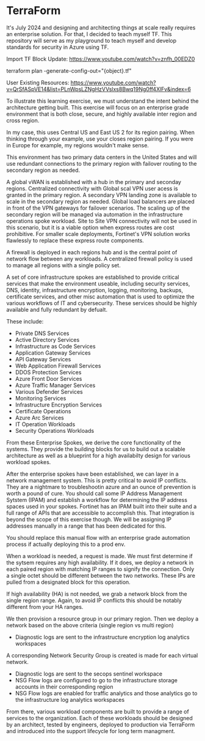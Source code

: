 # TerraForm
It's July 2024 and designing and architecting things at scale really requires an enterprise solution. For that, I decided to teach myself TF. 
This repository will serve as my playground to teach myself and develop standards for security in Azure using TF.

Import TF Block Update:
https://www.youtube.com/watch?v=znfh_00EDZ0

terraform plan -generate-config-out="{object}.tf"

User Existing Resources:
https://www.youtube.com/watch?v=QrSfASpVE14&list=PLnWpsLZNgHzVVslxs8Bwq19Ng0ff4XlFv&index=6

To illustrate this learning exercise, we must understand the intent behind the architecture getting built. This exercise will focus on an enterprise grade environment that is both close, secure, and highly available inter region and cross region. 

In my case, this uses Central US and East US 2 for its region pairing. When thinking through your example, use your closes region pairing. If you were in Europe for example, my regions wouldn't make sense. 

This environment has two primary data centers in the United States and will use redundant connections to the primary region with failover routing to the secondary region as needed. 

A global vWAN is established with a hub in the primary and seconday regions. Centralized connectivity with Global scal VPN user acess is granted in the primary region. A secondary VPN landing zone is available to scale in the secondary region as needed. 
Global load balancers are placed in front of the VPN gateways for failover scenarios. The scaling up of the secondary region will be managed via automation in the infrastructure operations spoke workload. 
Site to Site VPN connectivity will not be used in this scenario, but it is a viable option when express routes are cost prohibitive. For smaller scale deployments, Fortinet's VPN solution works flawlessly to replace these express route components. 

A firewall is deployed in each regions hub and is the central point of network flow between any workloads. A centralized firewall policy is used to manage all regions with a single policy set. 

A set of core infrastructure spokes are established to provide critical services that make the environment useable, including security services, DNS, identity, infrastructure encryption, logging, monitoring, backups, certificate services, and other misc 
automation that is used to optimize the various workflows of IT and cybersecurity. These services should be highly available and fully redundant by defualt. 

These include:
  - Private DNS Services
  - Active Directory Services
  - Infrastructure as Code Services
  - Application Gateway Services
  - API Gateway Services
  - Web Application Firewall Services
  - DDOS Protection Services
  - Azure Front Door Services
  - Azure Traffic Manager Services
  - Various Defender Services
  - Monitoring Services
  - Infrastructure Encryption Services
  - Certificate Operations
  - Azure Arc Services
  - IT Operation Workloads
  - Security Operations Workloads

From these Enterprise Spokes, we derive the core functionality of the systems. They provide the building blocks for us to build out a scalable architecture as well as a blueprint for a high availabilty design for various workload spokes. 

After the enterprise spokes have been established, we can layer in a network management system. This is pretty critical to avoid IP conflicts. They are a nightmare to troubleshootin azure and an ounce of prevention is worth a pound of cure. 
You should call some IP Address Management Sytstem (IPAM) and establish a workflow for determining the IP address spaces used in your spokes. Fortinet has an IPAM built into their suite and a full range of APIs that are accessible to accomplish this. 
That integration is beyond the scope of this exercise though. We will be assigning IP addresses manually in a range that has been dedicated for this. 

You should replace this manual flow with an enterprise grade automation process if actually deploying this to a prod env. 

When a workload is needed, a request is made. We must first determine if the sytsem requires any high availability. If it does, we deploy a network in each paired region with matching IP ranges to signify the connection. Only a single octet should be different 
between the two networks. These IPs are pulled from a designated block for this operation. 

If high availability (HA) is not needed, we grab a network block from the single region range. Again, to avoid IP conflicts this should be notably different from your HA ranges. 

We then provision a resource group in our primary region. 
Then we deploy a network based on the above criteria (single region vs multi region)
 - Diagnostic logs are sent to the infrastructure encryption log analytics workspaces

A corresponding Network Security Group is created is made for each virtual network. 
 - Diagnostic logs are sent to the secops sentinel workspace
 - NSG Flow logs are configured to go to the infrastructure storage accounts in their corresponding region
 - NSG Flow logs are enabled for traffic analytics and those analytics go to the infrastructure log analytics workspaces

From there, various workload components are built to provide a range of services to the organization. Each of these workloads should be designed by an architect, tested by engineers, deployed to production via TerraForm and introduced into the support lifecycle for long term managment. 



